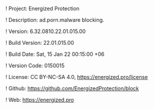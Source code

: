 ! Project: Energized Protection

! Description: ad.porn.malware blocking.

! Version: 6.32.0810.22.01.015.00

! Build Version: 22.01.015.00

! Build Date: Sat, 15 Jan 22 00:15:00 +06

! Version Code: 0150015

! License: CC BY-NC-SA 4.0, https://energized.pro/license

! Github: https://github.com/EnergizedProtection/block

! Web: https://energized.pro
